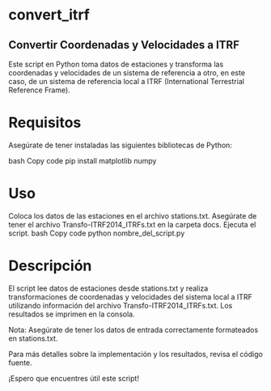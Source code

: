 # convert_itrf

## Convertir Coordenadas y Velocidades a ITRF
Este script en Python toma datos de estaciones y transforma las coordenadas y velocidades de un sistema de referencia a otro, en este caso, de un sistema de referencia local a ITRF (International Terrestrial Reference Frame).

# Requisitos
Asegúrate de tener instaladas las siguientes bibliotecas de Python:

bash
Copy code
pip install matplotlib numpy
# Uso
Coloca los datos de las estaciones en el archivo stations.txt.
Asegúrate de tener el archivo Transfo-ITRF2014_ITRFs.txt en la carpeta docs.
Ejecuta el script.
bash
Copy code
python nombre_del_script.py
# Descripción
El script lee datos de estaciones desde stations.txt y realiza transformaciones de coordenadas y velocidades del sistema local a ITRF utilizando información del archivo Transfo-ITRF2014_ITRFs.txt. Los resultados se imprimen en la consola.

Nota: Asegúrate de tener los datos de entrada correctamente formateados en stations.txt.

Para más detalles sobre la implementación y los resultados, revisa el código fuente.

¡Espero que encuentres útil este script!
